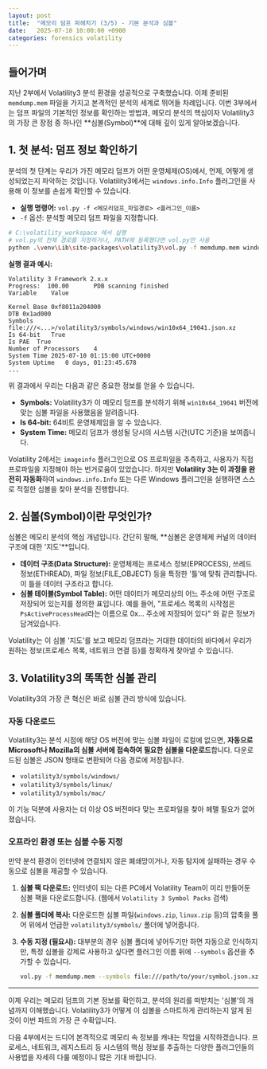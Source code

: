 ```yaml
---
layout: post
title:  "메모리 덤프 파헤치기 (3/5) - 기본 분석과 심볼"
date:   2025-07-10 10:00:00 +0900
categories: forensics volatility
---
```


## 들어가며

지난 2부에서 Volatility3 분석 환경을 성공적으로 구축했습니다. 이제 준비된 `memdump.mem` 파일을 가지고 본격적인 분석의 세계로 뛰어들 차례입니다. 이번 3부에서는 덤프 파일의 기본적인 정보를 확인하는 방법과, 메모리 분석의 핵심이자 Volatility3의 가장 큰 장점 중 하나인 **심볼(Symbol)**에 대해 깊이 있게 알아보겠습니다.

## 1. 첫 분석: 덤프 정보 확인하기

분석의 첫 단계는 우리가 가진 메모리 덤프가 어떤 운영체제(OS)에서, 언제, 어떻게 생성되었는지 파악하는 것입니다. Volatility3에서는 `windows.info.Info` 플러그인을 사용해 이 정보를 손쉽게 확인할 수 있습니다.

-   **실행 명령어:** `vol.py -f <메모리덤프_파일경로> <플러그인_이름>`
-   `-f` 옵션: 분석할 메모리 덤프 파일을 지정합니다.

```bash
# C:\volatility_workspace 에서 실행
# vol.py의 전체 경로를 지정하거나, PATH에 등록했다면 vol.py만 사용
python .\venv\Lib\site-packages\volatility3\vol.py -f memdump.mem windows.info.Info
```

**실행 결과 예시:**

```
Volatility 3 Framework 2.x.x
Progress:  100.00		PDB scanning finished
Variable	Value

Kernel Base	0xf8011a204000
DTB	0x1ad000
Symbols	file:///<...>/volatility3/symbols/windows/win10x64_19041.json.xz
Is 64-bit	True
Is PAE	True
Number of Processors	4
System Time	2025-07-10 01:15:00 UTC+0000
System Uptime	0 days, 01:23:45.678
...
```

위 결과에서 우리는 다음과 같은 중요한 정보를 얻을 수 있습니다.

-   **Symbols:** Volatility3가 이 메모리 덤프를 분석하기 위해 `win10x64_19041` 버전에 맞는 심볼 파일을 사용했음을 알려줍니다.
-   **Is 64-bit:** 64비트 운영체제임을 알 수 있습니다.
-   **System Time:** 메모리 덤프가 생성될 당시의 시스템 시간(UTC 기준)을 보여줍니다.

Volatility 2에서는 `imageinfo` 플러그인으로 OS 프로파일을 추측하고, 사용자가 직접 프로파일을 지정해야 하는 번거로움이 있었습니다. 하지만 **Volatility 3는 이 과정을 완전히 자동화**하여 `windows.info.Info` 또는 다른 Windows 플러그인을 실행하면 스스로 적절한 심볼을 찾아 분석을 진행합니다.

## 2. 심볼(Symbol)이란 무엇인가?

심볼은 메모리 분석의 핵심 개념입니다. 간단히 말해, **심볼은 운영체제 커널의 데이터 구조에 대한 '지도'**입니다.

-   **데이터 구조(Data Structure):** 운영체제는 프로세스 정보(EPROCESS), 쓰레드 정보(ETHREAD), 파일 정보(FILE_OBJECT) 등을 특정한 '틀'에 맞춰 관리합니다. 이 틀을 데이터 구조라고 합니다.
-   **심볼 테이블(Symbol Table):** 어떤 데이터가 메모리상의 어느 주소에 어떤 구조로 저장되어 있는지를 정의한 표입니다. 예를 들어, "프로세스 목록의 시작점은 `PsActiveProcessHead`라는 이름으로 0x... 주소에 저장되어 있다" 와 같은 정보가 담겨있습니다.

Volatility는 이 심볼 '지도'를 보고 메모리 덤프라는 거대한 데이터의 바다에서 우리가 원하는 정보(프로세스 목록, 네트워크 연결 등)를 정확하게 찾아낼 수 있습니다.

## 3. Volatility3의 똑똑한 심볼 관리

Volatility3의 가장 큰 혁신은 바로 심볼 관리 방식에 있습니다.

### 자동 다운로드

Volatility3는 분석 시점에 해당 OS 버전에 맞는 심볼 파일이 로컬에 없으면, **자동으로 Microsoft나 Mozilla의 심볼 서버에 접속하여 필요한 심볼을 다운로드**합니다. 다운로드된 심볼은 JSON 형태로 변환되어 다음 경로에 저장됩니다.

-   `volatility3/symbols/windows/`
-   `volatility3/symbols/linux/`
-   `volatility3/symbols/mac/`

이 기능 덕분에 사용자는 더 이상 OS 버전마다 맞는 프로파일을 찾아 헤맬 필요가 없어졌습니다.

### 오프라인 환경 또는 심볼 수동 지정

만약 분석 환경이 인터넷에 연결되지 않은 폐쇄망이거나, 자동 탐지에 실패하는 경우 수동으로 심볼을 제공할 수 있습니다.

1.  **심볼 팩 다운로드:** 인터넷이 되는 다른 PC에서 Volatility Team이 미리 만들어둔 심볼 팩을 다운로드합니다. (웹에서 `Volatility 3 Symbol Packs` 검색)
2.  **심볼 폴더에 복사:** 다운로드한 심볼 파일(`windows.zip`, `linux.zip` 등)의 압축을 풀어 위에서 언급한 `volatility3/symbols/` 폴더에 넣어줍니다.
3.  **수동 지정 (필요시):** 대부분의 경우 심볼 폴더에 넣어두기만 하면 자동으로 인식하지만, 특정 심볼을 강제로 사용하고 싶다면 플러그인 이름 뒤에 `--symbols` 옵션을 추가할 수 있습니다.

    ```bash
    vol.py -f memdump.mem --symbols file:///path/to/your/symbol.json.xz windows.pslist.PsList
    ```

---

이제 우리는 메모리 덤프의 기본 정보를 확인하고, 분석의 원리를 떠받치는 '심볼'의 개념까지 이해했습니다. Volatility3가 어떻게 이 심볼을 스마트하게 관리하는지 알게 된 것이 이번 파트의 가장 큰 수확입니다.

다음 4부에서는 드디어 본격적으로 메모리 속 정보를 캐내는 작업을 시작하겠습니다. 프로세스, 네트워크, 레지스트리 등 시스템의 핵심 정보를 추출하는 다양한 플러그인들의 사용법을 자세히 다룰 예정이니 많은 기대 바랍니다.

